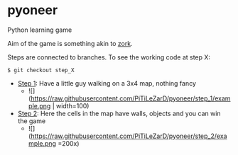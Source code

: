 # pyoneer
Python learning game

Aim of the game is something akin to [zork](https://en.wikipedia.org/wiki/Zork).

Steps are connected to branches. To see the working code at step X:
```
$ git checkout step_X
```

 - [Step 1](https://github.com/PiTiLeZarD/pyoneer/tree/step_1): Have a little guy walking on a 3x4 map, nothing fancy
   - ![](https://raw.githubusercontent.com/PiTiLeZarD/pyoneer/step_1/example.png | width=100)
 - [Step 2](https://github.com/PiTiLeZarD/pyoneer/tree/step_2): Here the cells in the map have walls, objects and you can win the game
   - ![](https://raw.githubusercontent.com/PiTiLeZarD/pyoneer/step_2/example.png =200x)
